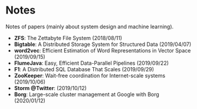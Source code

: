 # Notes
Notes of papers (mainly about system design and machine learning).

- **ZFS**: The Zettabyte File System (2018/08/11)
- **Bigtable**: A Distributed Storage System for Structured Data (2019/04/07)
- **word2vec**: Efficient Estimation of Word Representations in Vector Space (2019/09/15)  
- **FlumeJava**: Easy, Efficient Data-Parallel Pipelines (2019/09/22)
- **F1**: A Distributed SQL Database That Scales (2019/09/29)  
- **ZooKeeper**: Wait-free coordination for Internet-scale systems (2019/10/06)
- **Storm @Twitter**: (2019/10/12)
- **Borg**: Large-scale cluster management at Google with Borg (2020/01/12)
